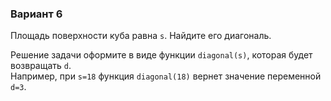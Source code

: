 ### Вариант 6

Площадь поверхности куба равна `s`. Найдите его диагональ.

Решение задачи оформите в виде функции `diagonal(s)`, которая будет возвращать `d`.  
Например, при `s=18` функция `diagonal(18)` вернет значение переменной `d=3`.
